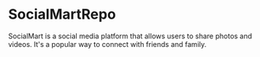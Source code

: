 # SocialMartRepo
SocialMart is a social media platform that allows users to share photos and videos. It's a popular way to connect with friends and family. 
